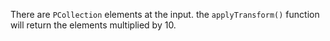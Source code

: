 There are `PCollection` elements at the input. the `applyTransform()` function will return the elements multiplied by 10.